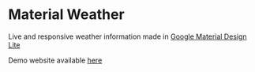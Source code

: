 # Material Weather

Live and responsive weather information made in [Google Material Design Lite](http://www.getmdl.io/)

Demo website available [here](http://sonnywebdesign.com/material-weather/)
